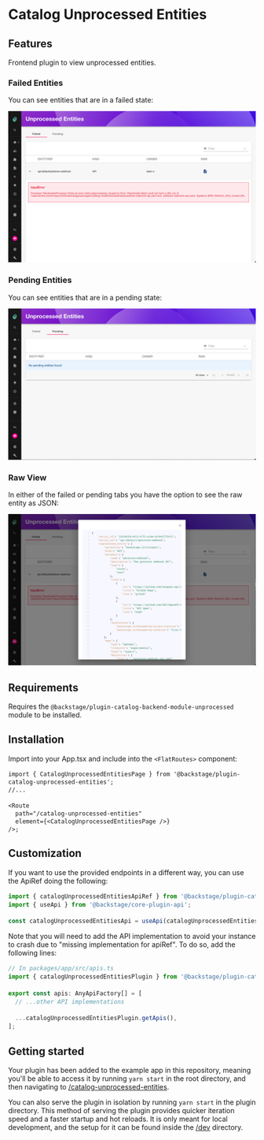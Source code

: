 # Catalog Unprocessed Entities

## Features

Frontend plugin to view unprocessed entities.

### Failed Entities

You can see entities that are in a failed state:

![Example of failed entities tab](./docs/catalog-unprocessed-entities-failed.png)

### Pending Entities

You can see entities that are in a pending state:

![Example of pending entities tab](./docs/catalog-unprocessed-entities-pending.png)

### Raw View

In either of the failed or pending tabs you have the option to see the raw entity as JSON:

![Example of raw entity](./docs/catalog-unprocessed-entities-raw.png)

## Requirements

Requires the `@backstage/plugin-catalog-backend-module-unprocessed` module to be installed.

## Installation

Import into your App.tsx and include into the `<FlatRoutes>` component:

```tsx
import { CatalogUnprocessedEntitiesPage } from '@backstage/plugin-catalog-unprocessed-entities';
//...

<Route
  path="/catalog-unprocessed-entities"
  element={<CatalogUnprocessedEntitiesPage />}
/>;
```

## Customization

If you want to use the provided endpoints in a different way, you can use the ApiRef doing the following:

```typescript
import { catalogUnprocessedEntitiesApiRef } from '@backstage/plugin-catalog-unprocessed-entities';
import { useApi } from '@backstage/core-plugin-api';

const catalogUnprocessedEntitiesApi = useApi(catalogUnprocessedEntitiesApiRef);
```

Note that you will need to add the API implementation to avoid your instance to crash due to "missing implementation for apiRef". To do so, add the following lines:

```typescript
// In packages/app/src/apis.ts
import { catalogUnprocessedEntitiesPlugin } from '@backstage/plugin-catalog-unprocessed-entities';

export const apis: AnyApiFactory[] = [
  // ...other API implementations

  ...catalogUnprocessedEntitiesPlugin.getApis(),
];
```

## Getting started

Your plugin has been added to the example app in this repository, meaning you'll be able to access it by running `yarn start` in the root directory, and then navigating to [/catalog-unprocessed-entities](http://localhost:3000/catalog-unprocessed-entities).

You can also serve the plugin in isolation by running `yarn start` in the plugin directory.
This method of serving the plugin provides quicker iteration speed and a faster startup and hot reloads.
It is only meant for local development, and the setup for it can be found inside the [/dev](./dev) directory.
